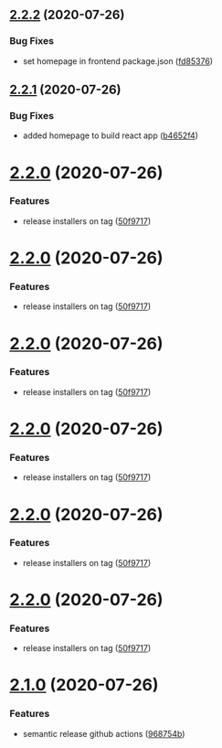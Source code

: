 ## [2.2.2](https://github.com/acouvreur/electron-embedded/compare/v2.2.1...v2.2.2) (2020-07-26)


### Bug Fixes

* set homepage in frontend package.json ([fd85376](https://github.com/acouvreur/electron-embedded/commit/fd85376f4bd825fa3b1e60e8d07f1020f526261f))

## [2.2.1](https://github.com/acouvreur/electron-embedded/compare/v2.2.0...v2.2.1) (2020-07-26)


### Bug Fixes

* added homepage to build react app ([b4652f4](https://github.com/acouvreur/electron-embedded/commit/b4652f45cfb14207ed2dd04db9852d5ad99a140f))

# [2.2.0](https://github.com/acouvreur/electron-embedded/compare/v2.1.0...v2.2.0) (2020-07-26)


### Features

* release installers on tag ([50f9717](https://github.com/acouvreur/electron-embedded/commit/50f9717777cc645dcbf8ab9865ea2d14ee4fff21))

# [2.2.0](https://github.com/acouvreur/electron-embedded/compare/v2.1.0...v2.2.0) (2020-07-26)


### Features

* release installers on tag ([50f9717](https://github.com/acouvreur/electron-embedded/commit/50f9717777cc645dcbf8ab9865ea2d14ee4fff21))

# [2.2.0](https://github.com/acouvreur/electron-embedded/compare/v2.1.0...v2.2.0) (2020-07-26)


### Features

* release installers on tag ([50f9717](https://github.com/acouvreur/electron-embedded/commit/50f9717777cc645dcbf8ab9865ea2d14ee4fff21))

# [2.2.0](https://github.com/acouvreur/electron-embedded/compare/v2.1.0...v2.2.0) (2020-07-26)


### Features

* release installers on tag ([50f9717](https://github.com/acouvreur/electron-embedded/commit/50f9717777cc645dcbf8ab9865ea2d14ee4fff21))

# [2.2.0](https://github.com/acouvreur/electron-embedded/compare/v2.1.0...v2.2.0) (2020-07-26)


### Features

* release installers on tag ([50f9717](https://github.com/acouvreur/electron-embedded/commit/50f9717777cc645dcbf8ab9865ea2d14ee4fff21))

# [2.2.0](https://github.com/acouvreur/electron-embedded/compare/v2.1.0...v2.2.0) (2020-07-26)


### Features

* release installers on tag ([50f9717](https://github.com/acouvreur/electron-embedded/commit/50f9717777cc645dcbf8ab9865ea2d14ee4fff21))

# [2.1.0](https://github.com/acouvreur/electron-embedded/compare/v2.0.0...v2.1.0) (2020-07-26)


### Features

* semantic release github actions ([968754b](https://github.com/acouvreur/electron-embedded/commit/968754ba6653bd2b0c7b86f83a8e7e1fd53fcdd3))
